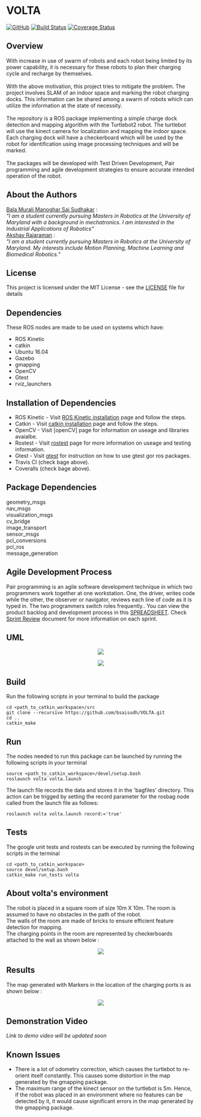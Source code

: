 # VOLTA
[![GitHub](https://img.shields.io/github/license/mashape/apistatus.svg)](https://github.com/bsaisudh/VOLTA/blob/master/LICENSE)
[![Build Status](https://travis-ci.org/bsaisudh/VOLTA.svg?branch=master)](https://travis-ci.org/bsaisudh/VOLTA)
[![Coverage Status](https://coveralls.io/repos/github/bsaisudh/VOLTA/badge.svg)](https://coveralls.io/github/bsaisudh/VOLTA)

## Overview
With increase in use of swarm of robots and each robot being limited by its power
capability, it is necessary for these robots to plan their charging cycle and recharge by
themselves.
</br>
</br>
With the above motivation, this project tries to mitigate the problem. The project
involves SLAM of an indoor space and marking the robot charging docks. This information
can be shared among a swarm of robots which can utilize the information at the state of
necessity.
</br>
</br>
The repository is a ROS package implementing a simple charge dock detection and mapping algorithm with the Turtlebot2 robot. The turtlebot will use the kinect camera for localization and mapping the
indoor space. Each charging dock will have a checkerboard which will be used by the robot
for identification using image processing techniques and will be marked.
</br>
</br>
The packages will be developed with Test Driven Development, Pair programming and
agile development strategies to ensure accurate intended operation of the robot.

## About the Authors

[Bala Murali Manoghar Sai Sudhakar](https://www.linkedin.com/in/bala-murali-manoghar/) : </br>
_"I am a student currently pursuing Masters in Robotics at the University of Maryland with a background in mechatronics. I am interested in the Industrial Applications of Robotics"_ </br>
[Akshay Rajaraman](https://www.linkedin.com/in/akshay-rajaraman/) : </br>
_"I am a student currently pursuing Masters in Robotics at the University of Maryland. My interests include Motion Planning, Machine Learning and Biomedical Robotics."_

## License

This project is licensed under the MIT License - see the [LICENSE](https://github.com/bsaisudh/VOLTA/blob/master/LICENSE) file for details

## Dependencies

These ROS nodes are made to be used on systems which have:
* ROS Kinetic
* catkin
* Ubuntu 16.04
* Gazebo
* gmapping
* OpenCV
* Gtest
* rviz_launchers

## Installation of Dependencies

* ROS Kinetic - Visit [ROS Kinetic installation](http://wiki.ros.org/kinetic/Installation) page and follow the steps.
* Catkin - Visit [catkin installation](http://wiki.ros.org/catkin) page and follow the steps.
* OpenCV - Visit [openCV][](https://opencv.org/about.html) page for information on useage and libraries avaialbe. 
* Rostest - Visit [rostest](http://wiki.ros.org/rostest) page for more information on useage and testing information.
* Gtest - Visit [gtest](http://wiki.ros.org/gtest) for instruction on how to use gtest gor ros packages.
* Travis CI (check bage above).
* Coveralls (check bage above).


## Package Dependencies
geometry_msgs </br>
nav_msgs </br>
visualization_msgs </br>
cv_bridge </br>
image_transport </br>
sensor_msgs </br>
pcl_conversions </br>
pcl_ros </br>
message_generation </br>

## Agile Development Process
Pair programming is an agile software development technique in which two programmers work together at one workstation. One, the driver, writes code while the other, the observer or navigator, reviews each line of code as it is typed in. The two programmers switch roles frequently.. You can view the product backlog and development process in this [SPREADSHEET](https://docs.google.com/spreadsheets/d/1tfC8Jz-bgWB9GVRdzZb_OC4-lZSaKUidK2g5616C-TQ/edit#gid=904828225). Check [Sprint Review](https://docs.google.com/document/d/1OSMLGCIpMDP75UOx2Cv_yI2V-nHLj1y-wEeSGF1F2Mw/edit) document for more information on each sprint.

## UML
<p align="center"> 
<img src="https://raw.githubusercontent.com/bsaisudh/VOLTA/master/UML/Revised/Class%20Diagram%20VOLTA%20-%20Activity%20Diagram.png">
</p>
<p align="center"> 
<img src="https://raw.githubusercontent.com/bsaisudh/VOLTA/master/UML/Revised/Class%20Diagram%20VOLTA%20-%20Class%20Diagram.png">
</p>

## Build
Run the following scripts in your terminal to build the package
```
cd <path_to_catkin_workspace>/src
git clone --recursive https://github.com/bsaisudh/VOLTA.git
cd ..
catkin_make
```

## Run
The nodes needed to run this package can be launched by running the following scripts in your terminal
```
source <path_to_catkin_workspace>/devel/setup.bash
roslaunch volta volta.launch
```
The launch file records the data and stores it in the 'bagfiles' directory. This action can be trigged by setting the record parameter for the rosbag node called from the launch file as follows:
```
roslaunch volta volta.launch record:='true'
```

## Tests
The google unit tests and rostests can be executed by running the following scripts in the terminal
```
cd <path_to_catkin_workspace>
source devel/setup.bash
catkin_make run_tests volta
```

## About volta's environment
The robot is placed in a square room of size 10m X 10m. The room is assumed to have no obstacles in the path of the robot. </br>
The walls of the room are made of bricks to ensure efficient feature detection for mapping. </br>
The charging  points in the room are represented by checkerboards attached to the wall as shown below :
<p align="center"> 
<img src="https://raw.githubusercontent.com/bsaisudh/VOLTA/master/readme_images/gazeboWorld.png">
</p>

## Results 
The map generated with Markers in the location of the charging ports is as shown below : 
<p align="center"> 
<img src="https://raw.githubusercontent.com/bsaisudh/VOLTA/master/readme_images/rvizMapResults.png">
</p>

## Demonstration Video
_Link to demo video will be updated soon_

## Known Issues
* There is a lot of odometry correction, which causes the turtlebot to re-orient itself constantly. This causes some distortion in the map generated by the gmapping package.
* The maximum range of the kinect sensor on the turtlebot is 5m. Hence, if the robot was placed in an environment where no features can be detected by it, it would cause significant errors in the map generated by the gmapping package.
